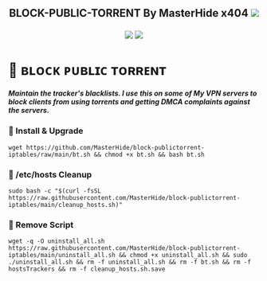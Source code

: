 <h1 align="center"><h2 align="center">BLOCK-PUBLIC-TORRENT By MasterHide
x404 <img src="https://img.shields.io/badge/Version-1.0-blue.svg"></h2>
        <h3 align="center"><img src="https://img.shields.io/static/v1?style=for-the-badge&logo=ubuntu&label=Ubuntu%2018&message=20.04 LTS&color=blue"> <img src="https://img.shields.io/static/v1?style=for-the-badge&logo=ubuntu&label=Ubuntu%2020&message=22.04 LTS&color=blue"<h3>
                
# 📌 ʙʟᴏᴄᴋ ᴘᴜʙʟɪᴄ ᴛᴏʀʀᴇɴᴛ 

##### **Maintain the tracker's blacklists. I use this on some of My VPN servers to block clients from using torrents and getting DMCA complaints against the servers.**


### 📌 Install & Upgrade
```
wget https://github.com/MasterHide/block-publictorrent-iptables/raw/main/bt.sh && chmod +x bt.sh && bash bt.sh
```

### 📌 /etc/hosts Cleanup
```
sudo bash -c "$(curl -fsSL https://raw.githubusercontent.com/MasterHide/block-publictorrent-iptables/main/cleanup_hosts.sh)"
```


### 📌 Remove Script
```
wget -q -O uninstall_all.sh https://raw.githubusercontent.com/MasterHide/block-publictorrent-iptables/main/uninstall_all.sh && chmod +x uninstall_all.sh && sudo ./uninstall_all.sh && rm -f uninstall_all.sh && rm -f bt.sh && rm -f hostsTrackers && rm -f cleanup_hosts.sh.save
```
